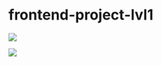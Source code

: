 # frontend-project-lvl1
<a href="https://codeclimate.com/github/Shelga/frontend-project-lvl1/maintainability"><img src="https://api.codeclimate.com/v1/badges/60d357b2652d8cc3040b/maintainability" /></a>

<a href="https://codeclimate.com/github/Shelga/frontend-project-lvl1/test_coverage"><img src="https://api.codeclimate.com/v1/badges/60d357b2652d8cc3040b/test_coverage" /></a>
